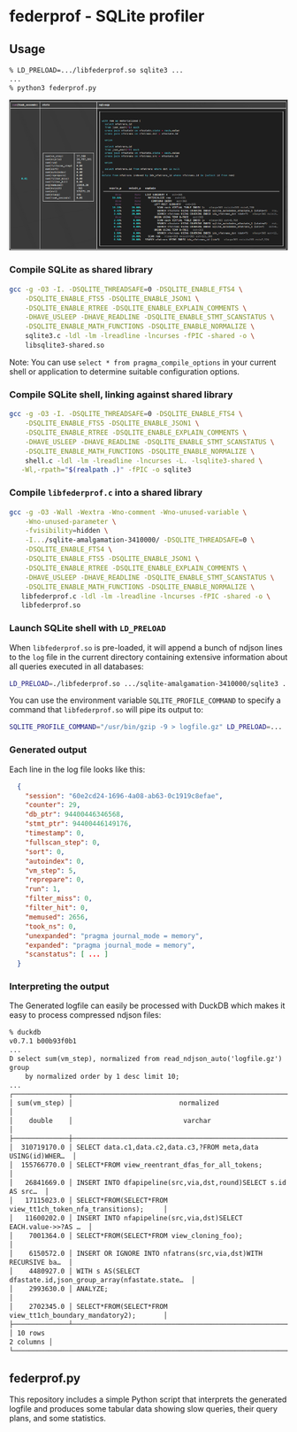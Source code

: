 # federprof - SQLite profiler

## Usage

```
% LD_PRELOAD=.../libfederprof.so sqlite3 ...
...
% python3 federprof.py
```
![screenshot showing sql with query plan and statistics](screenshot.png?raw=true)

### Compile SQLite as shared library

```bash
gcc -g -O3 -I. -DSQLITE_THREADSAFE=0 -DSQLITE_ENABLE_FTS4 \
    -DSQLITE_ENABLE_FTS5 -DSQLITE_ENABLE_JSON1 \
    -DSQLITE_ENABLE_RTREE -DSQLITE_ENABLE_EXPLAIN_COMMENTS \
    -DHAVE_USLEEP -DHAVE_READLINE -DSQLITE_ENABLE_STMT_SCANSTATUS \
    -DSQLITE_ENABLE_MATH_FUNCTIONS -DSQLITE_ENABLE_NORMALIZE \
    sqlite3.c -ldl -lm -lreadline -lncurses -fPIC -shared -o \
    libsqlite3-shared.so
```

Note: You can use `select * from pragma_compile_options` in your current
shell or application to determine suitable configuration options.

### Compile SQLite shell, linking against shared library

```bash
gcc -g -O3 -I. -DSQLITE_THREADSAFE=0 -DSQLITE_ENABLE_FTS4 \
    -DSQLITE_ENABLE_FTS5 -DSQLITE_ENABLE_JSON1 \
    -DSQLITE_ENABLE_RTREE -DSQLITE_ENABLE_EXPLAIN_COMMENTS \
    -DHAVE_USLEEP -DHAVE_READLINE -DSQLITE_ENABLE_STMT_SCANSTATUS \
    -DSQLITE_ENABLE_MATH_FUNCTIONS -DSQLITE_ENABLE_NORMALIZE \
    shell.c -ldl -lm -lreadline -lncurses -L. -lsqlite3-shared \
   -Wl,-rpath="$(realpath .)" -fPIC -o sqlite3
```

### Compile `libfederprof.c` into a shared library

```bash
gcc -g -O3 -Wall -Wextra -Wno-comment -Wno-unused-variable \
    -Wno-unused-parameter \
    -fvisibility=hidden \
    -I.../sqlite-amalgamation-3410000/ -DSQLITE_THREADSAFE=0 \
    -DSQLITE_ENABLE_FTS4 \
    -DSQLITE_ENABLE_FTS5 -DSQLITE_ENABLE_JSON1 \
    -DSQLITE_ENABLE_RTREE -DSQLITE_ENABLE_EXPLAIN_COMMENTS \
    -DHAVE_USLEEP -DHAVE_READLINE -DSQLITE_ENABLE_STMT_SCANSTATUS \
    -DSQLITE_ENABLE_MATH_FUNCTIONS -DSQLITE_ENABLE_NORMALIZE \
   libfederprof.c -ldl -lm -lreadline -lncurses -fPIC -shared -o \
   libfederprof.so
```

### Launch SQLite shell with `LD_PRELOAD`

When `libfederprof.so` is pre-loaded, it will append a bunch of ndjson lines
to the `log` file in the current directory containing extensive information
about all queries executed in all databases:

```bash
LD_PRELOAD=./libfederprof.so .../sqlite-amalgamation-3410000/sqlite3 ...
```

You can use the environment variable `SQLITE_PROFILE_COMMAND` to specify a
command that `libfederprof.so` will pipe its output to:

```bash
SQLITE_PROFILE_COMMAND="/usr/bin/gzip -9 > logfile.gz" LD_PRELOAD=... ...
```

### Generated output

Each line in the log file looks like this:

```json
  {
    "session": "60e2cd24-1696-4a08-ab63-0c1919c8efae",
    "counter": 29,
    "db_ptr": 94400446346568,
    "stmt_ptr": 94400446149176,
    "timestamp": 0,
    "fullscan_step": 0,
    "sort": 0,
    "autoindex": 0,
    "vm_step": 5,
    "reprepare": 0,
    "run": 1,
    "filter_miss": 0,
    "filter_hit": 0,
    "memused": 2656,
    "took_ns": 0,
    "unexpanded": "pragma journal_mode = memory",
    "expanded": "pragma journal_mode = memory",
    "scanstatus": [ ... ]
  }
```

### Interpreting the output

The Generated logfile can easily be processed with DuckDB which makes it easy to
process compressed ndjson files:

```
% duckdb
v0.7.1 b00b93f0b1
...
D select sum(vm_step), normalized from read_ndjson_auto('logfile.gz') group
    by normalized order by 1 desc limit 10;
...
┌──────────────┬────────────────────────────────────────────────────────────────┐
│ sum(vm_step) │                           normalized                           │
│    double    │                            varchar                             │
├──────────────┼────────────────────────────────────────────────────────────────┤
│  310719170.0 │ SELECT data.c1,data.c2,data.c3,?FROM meta,data USING(id)WHER…  │
│  155766770.0 │ SELECT*FROM view_reentrant_dfas_for_all_tokens;                │
│   26841669.0 │ INSERT INTO dfapipeline(src,via,dst,round)SELECT s.id AS src…  │
│   17115023.0 │ SELECT*FROM(SELECT*FROM view_tt1ch_token_nfa_transitions);     │
│   11600202.0 │ INSERT INTO nfapipeline(src,via,dst)SELECT EACH.value->>?AS …  │
│    7001364.0 │ SELECT*FROM(SELECT*FROM view_cloning_foo);                     │
│    6150572.0 │ INSERT OR IGNORE INTO nfatrans(src,via,dst)WITH RECURSIVE ba…  │
│    4480927.0 │ WITH s AS(SELECT dfastate.id,json_group_array(nfastate.state…  │
│    2993630.0 │ ANALYZE;                                                       │
│    2702345.0 │ SELECT*FROM(SELECT*FROM view_tt1ch_boundary_mandatory2);       │
├──────────────┴────────────────────────────────────────────────────────────────┤
│ 10 rows                                                             2 columns │
└───────────────────────────────────────────────────────────────────────────────┘
```

## federprof.py  

This repository includes a simple Python script that interprets the generated
logfile and produces some tabular data showing slow queries, their query plans,
and some statistics.
